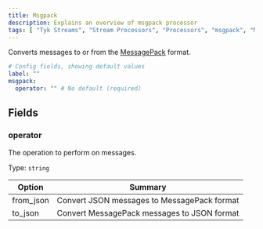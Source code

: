 ```yaml
---
title: Msgpack
description: Explains an overview of msgpack processor
tags: [ "Tyk Streams", "Stream Processors", "Processors", "msgpack", "MessagePack" ]
---
```


Converts messages to or from the [MessagePack](https://msgpack.org/) format.

```yml
# Config fields, showing default values
label: ""
msgpack:
  operator: "" # No default (required)
```

## Fields

### operator

The operation to perform on messages.


Type: `string`  

| Option | Summary |
|---|---|
| from_json | Convert JSON messages to MessagePack format |
| to_json | Convert MessagePack messages to JSON format |
